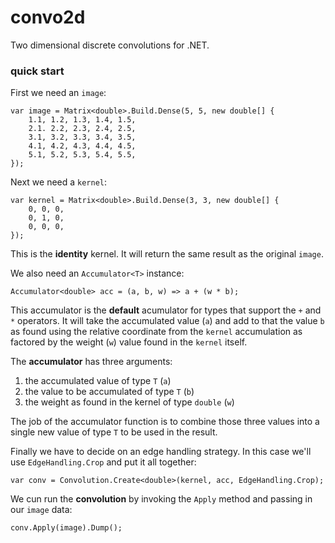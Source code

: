 # convo2d
Two dimensional discrete convolutions for .NET.

### quick start
First we need an `image`:
```
var image = Matrix<double>.Build.Dense(5, 5, new double[] {
    1.1, 1.2, 1.3, 1.4, 1.5,
    2.1. 2.2, 2.3, 2.4, 2.5,
    3.1, 3.2, 3.3, 3.4, 3.5,
    4.1, 4.2, 4.3, 4.4, 4.5,
    5.1, 5.2, 5.3, 5.4, 5.5,
});
```

Next we need a `kernel`:
```
var kernel = Matrix<double>.Build.Dense(3, 3, new double[] {
    0, 0, 0,
    0, 1, 0,
    0, 0, 0,
});
```

This is the **identity** kernel. It will return the same result as the original `image`.

We also need an `Accumulator<T>` instance:
```
Accumulator<double> acc = (a, b, w) => a + (w * b);
```
This accumulator is the **default** acumulator for types that support the `+` and `*` operators. It will take the accumulated value (`a`) and add to that the value `b` as found using the relative coordinate from the `kernel` accumulation as factored by the weight (`w`) value found in the `kernel` itself.

The **accumulator** has three arguments: 
1. the accumulated value of type `T` (`a`)
2. the value to be accumulated of type `T` (`b`) 
3. the weight as found in the kernel of type `double` (`w`)

The job of the accumulator function is to combine those three values into a single new value of type `T` to be used in the result.

Finally we have to decide on an edge handling strategy. In this case we'll use `EdgeHandling.Crop` and put it all together:

```
var conv = Convolution.Create<double>(kernel, acc, EdgeHandling.Crop);
```

We cun run the **convolution** by invoking the `Apply` method and passing in our `image` data:
```
conv.Apply(image).Dump();
```